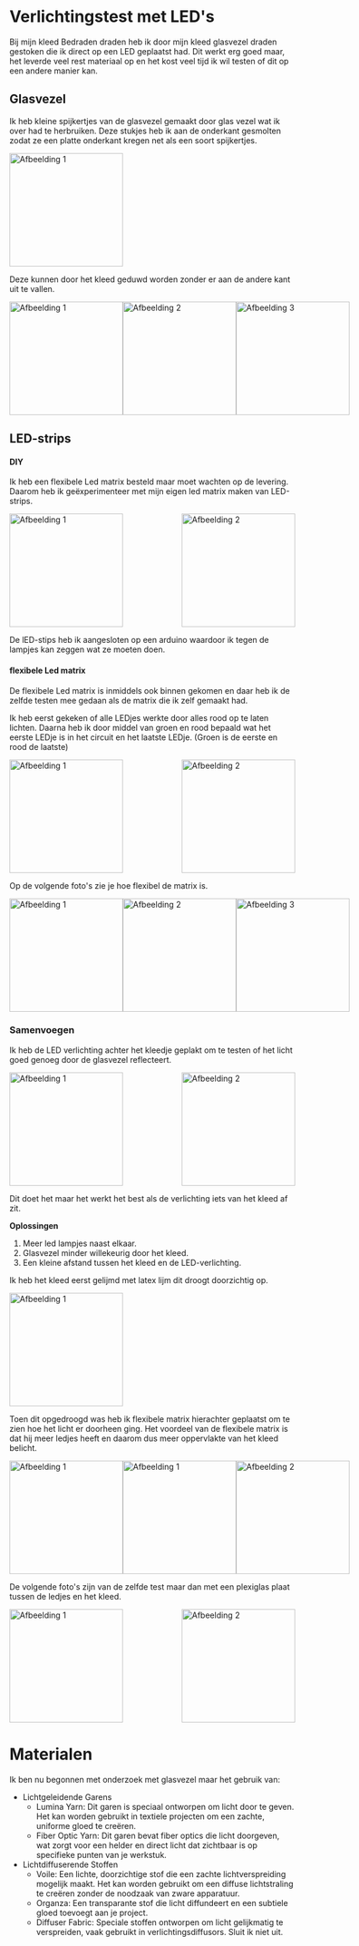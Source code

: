 # Verlichtingstest met LED's
Bij mijn kleed Bedraden draden heb ik door mijn kleed glasvezel draden gestoken die ik direct op een LED geplaatst had. Dit werkt erg goed maar, het leverde veel rest materiaal op en het kost veel tijd ik wil testen of dit op een andere manier kan. 

## Glasvezel
Ik heb kleine spijkertjes van de glasvezel gemaakt door glas vezel wat ik over had te herbruiken. Deze stukjes heb ik aan de onderkant gesmolten zodat ze een platte onderkant kregen net als een soort spijkertjes. 

<div style="display: flex; justify-content: space-between;">
    <img src="../images/licht/glasvezelspijker1.jpg" alt="Afbeelding 1" width="200"/>
</div>

Deze kunnen door het kleed geduwd worden zonder er aan de andere kant uit te vallen. 

<div style="display: flex; justify-content: space-between;">
    <img src="../images/licht/glasvezel.jpg" alt="Afbeelding 1" width="200"/>
    <img src="../images/licht/glasvezel2.jpg" alt="Afbeelding 2" width="200"/>
    <img src="../images/licht/glasvezel3.jpg" alt="Afbeelding 3" width="200"/>
</div>

## LED-strips
#### DIY

Ik heb een flexibele Led matrix besteld maar moet wachten op de levering. Daarom heb ik geëxperimenteer met mijn eigen led matrix maken van LED-strips. 

<div style="display: flex; justify-content: space-between;">
    <img src="../images/licht/matrixlicht.jpg" alt="Afbeelding 1" width="200"/>
    <img src="../images/licht/matrixlicht1.jpg" alt="Afbeelding 2" width="200"/>
</div>

De lED-stips heb ik aangesloten op een arduino waardoor ik tegen de lampjes kan zeggen wat ze moeten doen. 

#### flexibele Led matrix

De flexibele Led matrix is inmiddels ook binnen gekomen en daar heb ik de zelfde testen mee gedaan als de matrix die ik zelf gemaakt had.

Ik heb eerst gekeken of alle LEDjes werkte door alles rood op te laten lichten. Daarna heb ik door middel van groen en rood bepaald wat het eerste LEDje is in het circuit en het laatste LEDje. (Groen is de eerste en rood de laatste)

<div style="display: flex; justify-content: space-between;">
    <img src="../images/licht/ledmatrix1.jpg" alt="Afbeelding 1" width="200"/>
    <img src="../images/licht/ledmatrix.jpg" alt="Afbeelding 2" width="200"/>
</div>

Op de volgende foto's zie je hoe flexibel de matrix is.

<div style="display: flex; justify-content: space-between;">
    <img src="../images/licht/matrixlichta.jpg" alt="Afbeelding 1" width="200"/>
    <img src="../images/licht/matrixlichtb.jpg" alt="Afbeelding 2" width="200"/>
    <img src="../images/licht/matrixlichtc.jpg" alt="Afbeelding 3" width="200"/>
</div>


### Samenvoegen

Ik heb de LED verlichting achter het kleedje geplakt om te testen of het licht goed genoeg door de glasvezel reflecteert. 

<div style="display: flex; justify-content: space-between;">
    <img src="../images/licht/matrixlicht2.png" alt="Afbeelding 1" width="200"/>
    <img src="../images/licht/matrixlicht3.png" alt="Afbeelding 2" width="200"/>
</div>

Dit doet het maar het werkt het best als de verlichting iets van het kleed af zit. 

**Oplossingen**
1. Meer led lampjes naast elkaar.
2. Glasvezel minder willekeurig door het kleed.
3. Een kleine afstand tussen het kleed en de LED-verlichting.

Ik heb het kleed eerst gelijmd met latex lijm dit droogt doorzichtig op.

<div style="display: flex; justify-content: space-between;">
    <img src="../images/licht/glasvezellijm.jpg" alt="Afbeelding 1" width="200"/>
</div>


Toen dit opgedroogd was heb ik flexibele matrix hierachter geplaatst om te zien hoe het licht er doorheen ging. Het voordeel van de flexibele matrix is dat hij meer ledjes heeft en daarom dus meer oppervlakte van het kleed belicht.

<div style="display: flex; justify-content: space-between;">
    <img src="../images/licht/matrixlichtkleed.jpg" alt="Afbeelding 1" width="200"/>
    <img src="../images/licht/matrixlichtkleed1.jpg" alt="Afbeelding 1" width="200"/>
    <img src="../images/licht/matrixlichta.png" alt="Afbeelding 2" width="200"/>
</div>

De volgende foto's zijn van de zelfde test maar dan met een plexiglas plaat tussen de ledjes en het kleed.

<div style="display: flex; justify-content: space-between;">
    <img src="../images/licht/matrixlichtkleed3.jpg" alt="Afbeelding 1" width="200"/>
    <img src="../images/licht/matrixlichtkleed2.jpg" alt="Afbeelding 2" width="200"/>
</div>


# Materialen
Ik ben nu begonnen met onderzoek met glasvezel maar het gebruik van:
- Lichtgeleidende Garens
    - Lumina Yarn: Dit garen is speciaal ontworpen om licht door te geven. Het kan worden gebruikt in textiele projecten om een zachte, uniforme gloed te creëren.
    - Fiber Optic Yarn: Dit garen bevat fiber optics die licht doorgeven, wat zorgt voor een helder en direct licht dat zichtbaar is op specifieke punten van je werkstuk.
- Lichtdiffuserende Stoffen
    - Voile: Een lichte, doorzichtige stof die een zachte lichtverspreiding mogelijk maakt. Het kan worden gebruikt om een diffuse lichtstraling te creëren zonder de noodzaak van zware apparatuur.
    - Organza: Een transparante stof die licht diffundeert en een subtiele gloed toevoegt aan je project.
    - Diffuser Fabric: Speciale stoffen ontworpen om licht gelijkmatig te verspreiden, vaak gebruikt in verlichtingsdiffusors.
Sluit ik niet uit.



